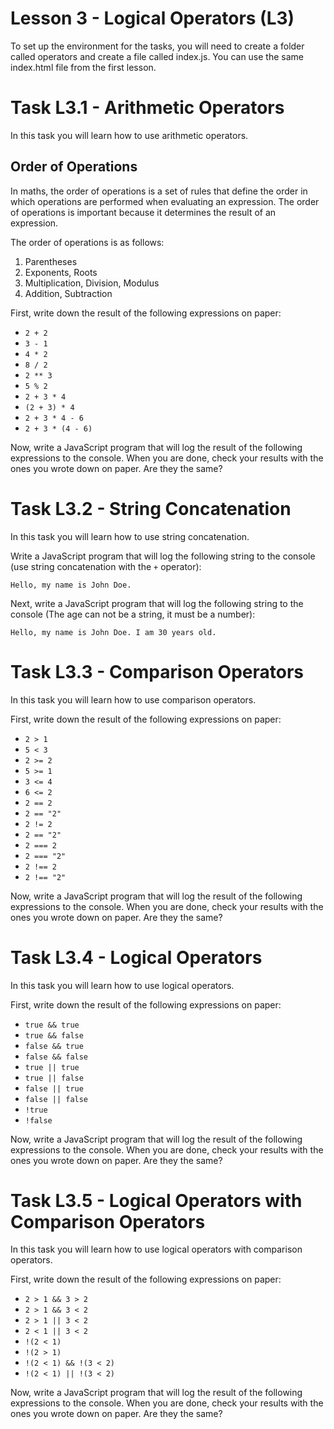 # Lesson 3 - Logical Operators (L3)


To set up the environment for the tasks, you will need to create a folder called operators and create a file called index.js.
You can use the same index.html file from the first lesson.

# Task L3.1 - Arithmetic Operators

In this task you will learn how to use arithmetic operators.

## Order of Operations

In maths, the order of operations is a set of rules that define the order in which operations are performed when evaluating an expression.
The order of operations is important because it determines the result of an expression.

The order of operations is as follows:

1. Parentheses
2. Exponents, Roots
3. Multiplication, Division, Modulus
4. Addition, Subtraction

First, write down the result of the following expressions on paper:

- `2 + 2`
- `3 - 1`
- `4 * 2`
- `8 / 2`
- `2 ** 3`
- `5 % 2`
- `2 + 3 * 4`
- `(2 + 3) * 4`
- `2 + 3 * 4 - 6`
- `2 + 3 * (4 - 6)`

Now, write a JavaScript program that will log the result of the following expressions to the console.
When you are done, check your results with the ones you wrote down on paper. Are they the same?

# Task L3.2 - String Concatenation

In this task you will learn how to use string concatenation.

Write a JavaScript program that will log the following string to the console (use string concatenation with the `+` operator):

`Hello, my name is John Doe.`

Next, write a JavaScript program that will log the following string to the console (The age can not be a string, it must be a number):

`Hello, my name is John Doe. I am 30 years old.`

# Task L3.3 - Comparison Operators

In this task you will learn how to use comparison operators.

First, write down the result of the following expressions on paper:

- `2 > 1`
- `5 < 3`
- `2 >= 2`
- `5 >= 1`
- `3 <= 4`
- `6 <= 2`
- `2 == 2`
- `2 == "2"`
- `2 != 2`
- `2 == "2"`
- `2 === 2`
- `2 === "2"`
- `2 !== 2`
- `2 !== "2"`

Now, write a JavaScript program that will log the result of the following expressions to the console.
When you are done, check your results with the ones you wrote down on paper. Are they the same?

# Task L3.4 - Logical Operators

In this task you will learn how to use logical operators.

First, write down the result of the following expressions on paper:

- `true && true`
- `true && false`
- `false && true`
- `false && false`
- `true || true`
- `true || false`
- `false || true`
- `false || false`
- `!true`
- `!false`

Now, write a JavaScript program that will log the result of the following expressions to the console.
When you are done, check your results with the ones you wrote down on paper. Are they the same?

# Task L3.5 - Logical Operators with Comparison Operators

In this task you will learn how to use logical operators with comparison operators.

First, write down the result of the following expressions on paper:

- `2 > 1 && 3 > 2`
- `2 > 1 && 3 < 2`
- `2 > 1 || 3 < 2`
- `2 < 1 || 3 < 2`
- `!(2 < 1)`
- `!(2 > 1)`
- `!(2 < 1) && !(3 < 2)`
- `!(2 < 1) || !(3 < 2)`

Now, write a JavaScript program that will log the result of the following expressions to the console.
When you are done, check your results with the ones you wrote down on paper. Are they the same?